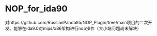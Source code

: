 # NOP_for_ida90
对https://github.com/RussianPanda95/NOP_Plugin/tree/main项目的二次开发。能够在ida9.0对mips/x86架构进行nop操作（大小端问题尚未解决）
